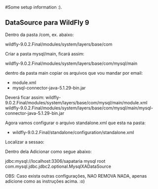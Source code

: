 #Some setup information :).

## DataSource para WildFly 9

Dentro da pasta /com, ex. abaixo:

wildfly-9.0.2.Final/modules/system/layers/base/com

Criar a pasta mysql/main, ficará assim:

wildfly-9.0.2.Final/modules/system/layers/base/com/mysql/main

dentro da pasta main copiar os arquivos que vou mandar por email:
- module.xml
- mysql-connector-java-5.1.29-bin.jar

Deverá ficar assim:
wildfly-9.0.2.Final/modules/system/layers/base/com/mysql/main/module.xml
wildfly-9.0.2.Final/modules/system/layers/base/com/mysql/main/mysql-connector-java-5.1.29-bin.jar


Agora vamos configurar o arquivo standalone.xml que esta na pasta:
- wildfly-9.0.2.Final/standalone/configuration/standalone.xml

Localizar a sessao:   <datasources> </datasources>

Dentro dela Adicionar como segue abaixo:

<datasources> 
	<datasource jta="false" jndi-name="java:jboss/datasources/SapatariaDS" pool-name="SapatariaDS" enabled="true" use-java-context="true">
		<connection-url>jdbc:mysql://localhost:3306/sapataria</connection-url>
		<driver>mysql</driver>
		<security>
			<user-name>root</user-name>
		</security>
		<drivers>
	       <driver name="mysql" module="com.mysql">
	           <xa-datasource-class>com.mysql.jdbc.jdbc2.optional.MysqlXADataSource</xa-datasource-class>
	       </driver>
	    </drivers>
	</datasource>
</datasources>

OBS: Caso exista outras configurações, NAO REMOVA NADA, apenas adicione como as instruções acima. :o)